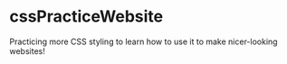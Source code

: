 # cssPracticeWebsite
Practicing more CSS styling to learn how to use it to make nicer-looking websites!
